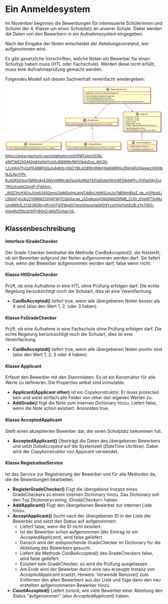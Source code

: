 # Ein Anmeldesystem

Im November beginnen die Bewerbungen für interessierte Schülerinnen und Schüler
der 4. Klasse um einen Schulplatz an unserer Schule. Dabei werden die Daten von den
Bewerbern in ein Aufnahmesystem eingegeben.

Nach der Eingabe der Noten entscheidet der Abteilungsvorstand, wer aufgenommen wird.

Es gibt gesetzliche Vorschriften, welche Noten ein Bewerber für einen Schultyp haben muss
(HTL oder Fachschule). Werden diese nicht erfüllt, muss eine Aufnahmeprüfung gemacht werden.

Folgendes Modell soll diesen Sachverhalt vereinfacht wiedergeben:

![](klassenmodell.svg)
<sup>
https://www.plantuml.com/plantuml/uml/hPBTxjem3CNl-nIMTWE2li2440p6XeGqYUq5J68WMvfMYOk4sDvz_MX2K-1_1JVKpl7fyQzPE4RBPQQJiv84b1LyXQCYBLsI28tEmR8ej19e699R0jLlifNm6PJXjjeewzXWHbNJiLNcrFPt-BJzDKEb1xqr5MWv8yE3WsyM9RcgkTqJoXz6NzTAiCeDskki5Kxh9FD6dgPfy_yfH1w59yZvJ7RSsXxoNCDIoiP-rFg0Am-_IN3Z1nVK9OsJVm6245GmoU3dMQoHgJkigTJbBvLHb6SIJyUvi7dBWmBIiaZ_pk_qVP8zdLIL66iAFybUb22V9MWZOhjAFWj7CQb0ucao_zIZre6uosjOIdQAkbZbfM6_ZcSh_GVsNfTSoMuLiirdM9r9_27xE365RLy0frxHi7j21F8qdSTphsGHuce1iaSKD9YzzGYiq7oXiE2B-zYcT6E0-ntwplhzfXltJiz1H7y9OnZ-bHzf5cHacUd_
</sup>

## Klassenbeschreibung

#### Interface IGradeChecker
Der Grade Checker beinhaltet die Methode *CanBeAccepted()*, die feststellt, ob ein Bewerber
aufgrund der Noten aufgenommen werden darf. Sie liefert true, wenn der Bewerber aufgenommen werden
darf, false wenn nicht.

#### Klasse HtlGradeChecker
Prüft, ob eine Aufnahme in eine HTL ohne Prüfung erfolgen darf. Die echte Regelung berücksichtigt
noch die Schulart, dies ist eine Vereinfachung.

- **CanBeAccepted()** liefert true, wenn alle übergebenen Noten besser als 4 sind
  (also den Wert 1, 2, oder 3 haben).

#### Klasse FsGradeChecker
Prüft, ob eine Aufnahme in eine Fachschule ohne Prüfung erfolgen darf. Die echte Regelung
berücksichtigt noch die Schulart, dies ist eine Vereinfachung.

- **CanBeAccepted()** liefert true, wenn alle übergebenen Noten positiv sind
  (also den Wert 1, 2, 3 oder 4 haben).

#### Klasse Applicant
Erfasst den Bewerber mit den Stammdaten. Es ist ein Konstruktor für alle Werte zu definieren.
Die Properties selbst sind immutable.

- **Applicant(Applicant other)** ist ein Copykonstruktor. Er muss protected sein und weist einfach
  alle Felder von other den eigenen Werten zu.
- **AddGrade()** fügt die Note zum internen Dictionary hinzu. Liefert false, wenn die Note schon
  existiert. Ansonsten true.

#### Klasse AcceptedApplicant
Stellt einen akzeptierten Bewerber dar, der einen Schulplatz bekommen hat.

- **AcceptedApplicant()** Überträgt die Daten des übergebenen
  Bewerbers und setzt *DateAccepted* auf die Systemzeit (*DateTime.UtcNow*). Dabei wird der
  Copykonstruktor von *Appicant* verwendet.

#### Klasse RegistrationService
Ist das Service zur Registrierung der Bewerber und für alle Methoden
da, die die Bewerbungen bearbeiten.

- **RegisterGradeChecker()**  Fügt die übergebene Instanz eines
  GradeCheckers zu einem internen Dictionary hinzu. Das Dictionary
  soll den Typ *Dictionary&lt;string, IGradeChecker&gt;* haben.
- **AddApplicant()** Fügt den übergebenen Bewerber zur internen Liste
  hinzu.
- **AcceptApplicant()** Sucht nach der übergebenen ID in der Liste der
  Bewerber und setzt den Status auf aufgenommen: 
  - Liefert false, wenn die ID nicht existiert. 
  - Ist der Bewerber schon aufgenommen (der Eintrag ist ein 
    *AcceptedApplicant*), wird false geliefert. 
  - Danach wird der entsprechende GradeChecker im Dictionary
    für die Abteilung des Bewerbers gesucht. 
  - Liefert die Methode *CanBeAccepted()* des GradeCheckers false, wird 
    false geliefert.
  - Existiert kein GradeChecker, so wird die Prüfung ausgelassen.
  - Am Ende wird der Bewerber durch eine neu erzeugte Instanz von
    *AcceptedApplicant* ersetzt.  Hinweis: Verwende Remove() zum Entfernen 
    des alten Bewerbers aus der Liste und füge dann den neu erstellten
    aufgenommenen Bewerber hinzu.
- **CountAccepted()** Liefert zurück, wie viele Bewerber einer Abteilung
  den Status "aufgenommen" (also *AcceptedApplicant*) haben.